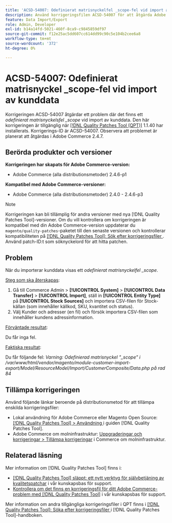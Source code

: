 ```yaml
---
title: 'ACSD-54007: Odefinierat matrisnyckelfel _scope-fel vid import av kunddata'
description: Använd korrigeringsfilen ACSD-54007 för att åtgärda Adobe Commerce-problemet där ett odefinierat matrisnyckelfel (_scope) visas vid import av kunddata.
feature: Data Import/Export
role: Admin, Developer
exl-id: b14a14fd-5021-460f-8ca9-c9845859df97
source-git-commit: f12e25ac5dd607cc614dd99c90c5e104b2cee6a8
workflow-type: tm+mt
source-wordcount: '372'
ht-degree: 0%

---
```


# ACSD-54007: Odefinierat matrisnyckel _scope-fel vid import av kunddata

Korrigeringen ACSD-54007 åtgärdar ett problem där det finns ett *odefinierat matrisnyckelsfel _scope* vid import av kunddata. Den här korrigeringen är tillgänglig när [[!DNL Quality Patches Tool (QPT)]](/help/announcements/adobe-commerce-announcements/magento-quality-patches-released-new-tool-to-self-serve-quality-patches.md) 1.1.40 har installerats. Korrigerings-ID är ACSD-54007. Observera att problemet är planerat att åtgärdas i Adobe Commerce 2.4.7.

## Berörda produkter och versioner

**Korrigeringen har skapats för Adobe Commerce-version:**

* Adobe Commerce (alla distributionsmetoder) 2.4.6-p1

**Kompatibel med Adobe Commerce-versioner:**

* Adobe Commerce (alla distributionsmetoder) 2.4.0 - 2.4.6-p3

>[!NOTE]
>
>Korrigeringen kan bli tillämplig för andra versioner med nya [!DNL Quality Patches Tool]-versioner. Om du vill kontrollera om korrigeringen är kompatibel med din Adobe Commerce-version uppdaterar du `magento/quality-patches`-paketet till den senaste versionen och kontrollerar kompatibiliteten på [[!DNL Quality Patches Tool]: Sök efter korrigeringsfiler ](https://experienceleague.adobe.com/tools/commerce-quality-patches/index.html). Använd patch-ID:t som söknyckelord för att hitta patchen.

## Problem

När du importerar kunddata visas ett *odefinierat matrisnyckelfel _scope*.

<u>Steg som ska återskapas</u>:

1. Gå till Commerce Admin > **[!UICONTROL System]** > **[!UICONTROL Data Transfer]** > **[!UICONTROL Import]**, ställ in **[!UICONTROL Entity Type]** på **[!UICONTROL Stock Sources]** och importera CSV-filen för Stock-källan (som innehåller källkod, SKU, kvantitet och status).
1. Välj Kunder och adresser (en fil) och försök importera CSV-filen som innehåller kundens adressinformation.

<u>Förväntade resultat</u>:

Du får inga fel.

<u>Faktiska resultat</u>:

Du får följande fel: *Varning: Odefinierad matrisnyckel &quot;_scope&quot; i /var/www/html/vendor/magento/module-customer-import-export/Model/ResourceModel/Import/CustomerComposite/Data.php på rad 84*

## Tillämpa korrigeringen

Använd följande länkar beroende på distributionsmetod för att tillämpa enskilda korrigeringsfiler:

* Lokal användning för Adobe Commerce eller Magento Open Source: [[!DNL Quality Patches Tool] > Användning ](https://experienceleague.adobe.com/docs/commerce-operations/tools/quality-patches-tool/usage.html) i guiden [!DNL Quality Patches Tool].
* Adobe Commerce om molninfrastruktur: [Uppgraderingar och korrigeringar > Tillämpa korrigeringar](https://experienceleague.adobe.com/docs/commerce-cloud-service/user-guide/develop/upgrade/apply-patches.html) i Commerce om molninfrastruktur.

## Relaterad läsning

Mer information om [!DNL Quality Patches Tool] finns i:

* [[!DNL Quality Patches Tool] släppt: ett nytt verktyg för självbetjäning av kvalitetspatchar](/help/announcements/adobe-commerce-announcements/magento-quality-patches-released-new-tool-to-self-serve-quality-patches.md) i vår kunskapsbas för support.
* [Kontrollera om det finns en korrigeringsfil för ditt Adobe Commerce-problem med  [!DNL Quality Patches Tool]](/help/support-tools/patches-available-in-qpt-tool/check-patch-for-magento-issue-with-magento-quality-patches.md) i vår kunskapsbas för support.

Mer information om andra tillgängliga korrigeringsfiler i QPT finns i [[!DNL Quality Patches Tool]: Söka efter korrigeringsfiler ](https://experienceleague.adobe.com/tools/commerce-quality-patches/index.html) i [!DNL Quality Patches Tool]-handboken.
